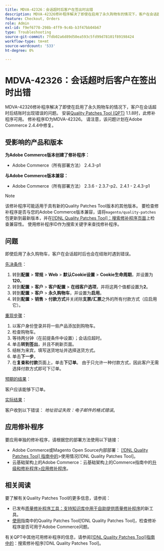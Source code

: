 ```yaml
---
title: MDVA-42326：会话超时后客户在签出时出错
description: MDVA-42326修补程序解决了即使在启用了永久购物车的情况下，客户在会话超时后结账时出现错误的问题。 安装[Quality Patches Tool (QPT)](https://experienceleague.adobe.com/en/docs/commerce-operations/tools/quality-patches-tool/quality-patches-tool-to-self-serve-quality-patches) 1.1.8后，即可使用此修补程序。 修补程序ID为MDVA-42326。 请注意，该问题计划在Adobe Commerce 2.4.4中修复。
feature: Checkout, Orders
role: Admin
exl-id: f9ef6778-298b-4ff9-9c4b-b3f47bb04b67
type: Troubleshooting
source-git-commit: 7fdb02a6d89d50ea593c5fd99d78101f89198424
workflow-type: tm+mt
source-wordcount: '533'
ht-degree: 0%

---
```


# MDVA-42326：会话超时后客户在签出时出错

MDVA-42326修补程序解决了即使在启用了永久购物车的情况下，客户在会话超时后结账时出现错误的问题。 安装[Quality Patches Tool (QPT)](https://experienceleague.adobe.com/en/docs/commerce-operations/tools/quality-patches-tool/quality-patches-tool-to-self-serve-quality-patches) 1.1.8时，此修补程序可用。 修补程序ID为MDVA-42326。 请注意，该问题计划在Adobe Commerce 2.4.4中修复。

## 受影响的产品和版本

**为Adobe Commerce版本创建了修补程序：**

* Adobe Commerce（所有部署方法） 2.4.3-p1

**与Adobe Commerce版本兼容：**

* Adobe Commerce（所有部署方法） 2.3.6 - 2.3.7-p2、2.4.1 - 2.4.3-p1

>[!NOTE]
>
>该修补程序可能适用于具有新的Quality Patches Tool版本的其他版本。 要检查修补程序是否与您的Adobe Commerce版本兼容，请将`magento/quality-patches`包更新到最新版本，并在[[!DNL Quality Patches Tool]：搜索修补程序页面](https://experienceleague.adobe.com/en/docs/commerce-operations/tools/quality-patches-tool/quality-patches-tool-to-self-serve-quality-patches)上检查兼容性。 使用修补程序ID作为搜索关键字来查找修补程序。

## 问题

即使启用了永久购物车，客户在会话超时后也会在结账时遇到错误。

<u>先决条件</u>：

1. 转到&#x200B;**配置** > **常规** > **Web** > **默认Cookie设置** > **Cookie生命周期**，并设置为&#x200B;**120**。
1. 转到&#x200B;**配置** > **客户** > **客户配置** > **在线客户选项**，并将这两个值都设置为&#x200B;**2**。
1. 转到&#x200B;**配置** > **客户** > **永久购物车**，并设置为&#x200B;**启用**。
1. 转到&#x200B;**配置** > **销售** > **付款方式**&#x200B;并关闭除&#x200B;**支票/汇票**&#x200B;之外的所有付款方式（应启用它）。

<u>重现步骤</u>：

1. 以客户身份登录并将一些产品添加到购物车。
1. 检查购物车。
1. 等待两分钟（在前提条件中设置）；会话应超时。
1. 单击&#x200B;**转到签出**，并且不刷新页面。
1. 结帐为来宾，填写送货地址并选择送货方式。
1. 单击&#x200B;**下一步**。
1. 在&#x200B;**复查和付款**&#x200B;页面上，单击&#x200B;**下订单**。 由于只允许一种付款方式，因此客户无需选择付款方式即可下订单。

<u>预期的结果</u>：

客户应该能够下订单。

<u>实际结果</u>：

客户收到以下错误： *地址验证失败：电子邮件的格式错误*。

## 应用修补程序

要应用单独的修补程序，请根据您的部署方法使用以下链接：

* Adobe Commerce或Magento Open Source内部部署： [[!DNL Quality Patches Tool] 指南中的](/help/tools/quality-patches-tool/usage.md)>使用情况[!DNL Quality Patches Tool]。
* 云基础架构上的Adobe Commerce：云基础架构上的Commerce指南中的[升级和修补程序>应用修补程序](https://experienceleague.adobe.com/docs/commerce-cloud-service/user-guide/develop/upgrade/apply-patches.html)。

## 相关阅读

要了解有关Quality Patches Tool的更多信息，请参阅：

* 已发布[质量修补程序工具：支持知识库中用于自助提供质量修补程序](https://experienceleague.adobe.com/en/docs/commerce-operations/tools/quality-patches-tool/quality-patches-tool-to-self-serve-quality-patches)的新工具。
* [使用](/help/tools/quality-patches-tool/patches-available-in-qpt/check-patch-for-magento-issue-with-magento-quality-patches.md)指南中的Quality Patches Tool[!DNL Quality Patches Tool]，检查修补程序是否可用于Adobe Commerce问题。

有关QPT中其他可用修补程序的信息，请参阅[[!DNL Quality Patches Tool]指南中的](https://experienceleague.adobe.com/tools/commerce-quality-patches/index.html)：搜索修补程序[!DNL Quality Patches Tool]。
